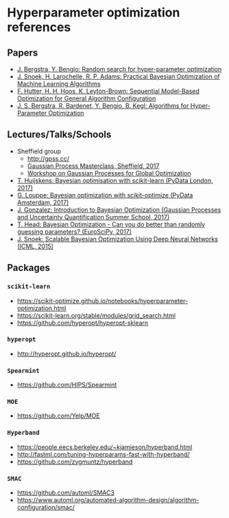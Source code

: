 # Hyperparameter optimization references

## Papers

- [J. Bergstra, Y. Bengio: Random search for hyper-parameter
  optimization](http://www.jmlr.org/papers/v13/bergstra12a.htmlhttp://www.jmlr.org/papers/v13/bergstra12a.html)
- [J. Snoek, H. Larochelle, R. P. Adams: Practical Bayesian Optimization of Machine Learning Algorithms](https://arxiv.org/abs/1206.2944)
- [F. Hutter, H. H. Hoos, K. Leyton-Brown: Sequential Model-Based Optimization for General Algorithm
  Configuration](https://doi.org/10.1007/978-3-642-25566-3_40)
- [J. S. Bergstra, R. Bardenet, Y. Bengio, B. Kegl: Algorithms for Hyper-Parameter
  Optimization](https://papers.nips.cc/paper/4443-algorithms-for-hyper-parameter-optimization)

## Lectures/Talks/Schools

- Sheffield group
    - http://gpss.cc/
    - [Gaussian Process Masterclass, Sheffield, 2017](http://gpss.cc/gpmc17/program)
    - [Workshop on Gaussian Processes for Global Optimization](http://gpss.cc/gpgo15/)
- [T. Huijskens: Bayesian optimisation with scikit-learn (PyData London, 2017)](https://www.youtube.com/watch?v=jtRPxRnOXnk)
- [G. Louppe: Bayesian optimization with scikit-optimize (PyData Amsterdam, 2017)](https://www.youtube.com/watch?v=DGJTEBt0d-s)
- [J. Gonzalez: Introduction to Bayesian Optimization (Gaussian Processes and Uncertainty Quantification Summer School, 2017)](https://www.youtube.com/watch?v=OtWjB6lv4CE)
- [T. Head: Bayesian Optimization - Can you do better than randomly guessing parameters? (EuroSciPy, 2017)](https://www.youtube.com/watch?v=ToYFc_AcKU0)
- [J. Snoek: Scalable Bayesian Optimization Using Deep Neural Networks (ICML, 2015)](http://videolectures.net/icml2015_snoek_neural_networks/)

## Packages

### `scikit-learn`

- https://scikit-optimize.github.io/notebooks/hyperparameter-optimization.html
- https://scikit-learn.org/stable/modules/grid_search.html
- https://github.com/hyperopt/hyperopt-sklearn

### `hyperopt`

- http://hyperopt.github.io/hyperopt/

### `Spearmint`

- https://github.com/HIPS/Spearmint


### `MOE`

- https://github.com/Yelp/MOE

### `Hyperband`

- https://people.eecs.berkeley.edu/~kjamieson/hyperband.html
- http://fastml.com/tuning-hyperparams-fast-with-hyperband/
- https://github.com/zygmuntz/hyperband

### `SMAC`

- https://github.com/automl/SMAC3
- https://www.automl.org/automated-algorithm-design/algorithm-configuration/smac/
